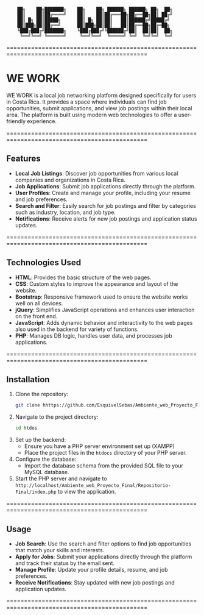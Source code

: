         ██╗    ██╗███████╗    ██╗    ██╗ ██████╗ ██████╗ ██╗  ██╗
        ██║    ██║██╔════╝    ██║    ██║██╔═══██╗██╔══██╗██║ ██╔╝
        ██║ █╗ ██║█████╗      ██║ █╗ ██║██║   ██║██████╔╝█████╔╝ 
        ██║███╗██║██╔══╝      ██║███╗██║██║   ██║██╔══██╗██╔═██╗ 
        ╚███╔███╔╝███████╗    ╚███╔███╔╝╚██████╔╝██║  ██║██║  ██╗
         ╚══╝╚══╝ ╚══════╝     ╚══╝╚══╝  ╚═════╝ ╚═╝  ╚═╝╚═╝  ╚═╝
         
==============================================================================================

# WE WORK

WE WORK is a local job networking platform designed specifically for users in Costa Rica. 
It provides a space where individuals can find job opportunities, submit applications, and view job postings within their local area. 
The platform is built using modern web technologies to offer a user-friendly experience.

==============================================================================================

## Features

- **Local Job Listings**: Discover job opportunities from various local companies and organizations in Costa Rica.
- **Job Applications**: Submit job applications directly through the platform.
- **User Profiles**: Create and manage your profile, including your resume and job preferences.
- **Search and Filter**: Easily search for job postings and filter by categories such as industry, location, and job type.
- **Notifications**: Receive alerts for new job postings and application status updates.

==============================================================================================

## Technologies Used

- **HTML**: Provides the basic structure of the web pages.
- **CSS**: Custom styles to improve the appearance and layout of the website.
- **Bootstrap**: Responsive framework used to ensure the website works well on all devices.
- **jQuery**: Simplifies JavaScript operations and enhances user interaction on the front end.
- **JavaScript**: Adds dynamic behavior and interactivity to the web pages also used in the backend for variety of functions.
- **PHP**: Manages DB logic, handles user data, and processes job applications.

==============================================================================================

## Installation

1. Clone the repository:
    ```bash
    git clone hhttps://github.com/EsquivelSebas/Ambiente_web_Proyecto_Final.git
    ```
2. Navigate to the project directory:
    ```bash
    cd htdos
    ```
3. Set up the backend:
    - Ensure you have a PHP server environment set up (XAMPP)
    - Place the project files in the `htdocs` directory of your PHP server.
4. Configure the database:
    - Import the database schema from the provided SQL file to your MySQL database.
5. Start the PHP server and navigate to `http://localhost/Ambiente_web_Proyecto_Final/Repositorio-Final/index.php` to view the application.

==============================================================================================

## Usage

- **Job Search**: Use the search and filter options to find job opportunities that match your skills and interests.
- **Apply for Jobs**: Submit your applications directly through the platform and track their status by the email sent.
- **Manage Profile**: Update your profile details, resume, and job preferences.
- **Receive Notifications**: Stay updated with new job postings and application updates.

==============================================================================================
